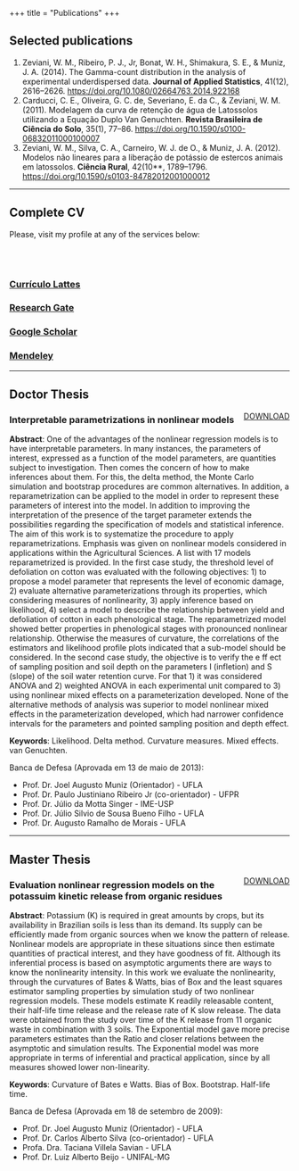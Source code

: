 +++
title = "Publications"
+++

## Selected publications

<!-- https://crosscite.org/ -->

  1. Zeviani, W. M., Ribeiro, P. J., Jr, Bonat, W. H., Shimakura, S. E., & Muniz, J. A. (2014). The Gamma-count distribution in the analysis of experimental underdispersed data. **Journal of Applied Statistics**, 41(12), 2616–2626. https://doi.org/10.1080/02664763.2014.922168
  2. Carducci, C. E., Oliveira, G. C. de, Severiano, E. da C., & Zeviani, W. M. (2011). Modelagem da curva de retenção de água de Latossolos utilizando a Equação Duplo Van Genuchten. **Revista Brasileira de Ciência do Solo**, 35(1), 77–86. https://doi.org/10.1590/s0100-06832011000100007
  3. Zeviani, W. M., Silva, C. A., Carneiro, W. J. de O., & Muniz, J. A. (2012). Modelos não lineares para a liberação de potássio de estercos animais em latossolos. **Ciência Rural**, 42(10**, 1789–1796. https://doi.org/10.1590/s0103-84782012001000012

----------------------------------------------------------------------
## Complete CV

Please, visit my profile at any of the services below:

<br>
<br>

<div class="container">
<div class="col-md-12">
<div class="row">

<div class="col-md-3">
<div class="box-simple">
<a href="http://lattes.cnpq.br/4410617539281650">
<div class="icon">
<i class="ai ai-2x ai-lattes"></i>
</div>
<h3>
Currículo Lattes
</h3>
</a>
</div>
</div>

<div class="col-md-3">
<div class="box-simple">
<a href="https://www.researchgate.net/profile/Walmes_Zeviani2">
<div class="icon">
<i class="ai ai-2x ai-researchgate"></i>
</div>
<h3>
Research Gate
</h3>
</a>
</div>
</div>

<div class="col-md-3">
<div class="box-simple">
<a href="https://scholar.google.com.br/citations?user=pb-91n8AAAAJ">
<div class="icon">
<i class="ai ai-2x ai-google-scholar"></i>
</div>
<h3>
Google Scholar
</h3>
</a>
</div>
</div>

<div class="col-md-3">
<div class="box-simple">
<a href="https://www.mendeley.com/profiles/walmes-zeviani1/">
<div class="icon">
<i class="ai ai-2x ai-mendeley"></i>
</div>
<h3>
Mendeley
</h3>
</a>
</div>
</div>

</div>
</div>
</div>

----------------------------------------------------------------------
## Doctor Thesis

<div style="float: right;">
<a href="http://www.leg.ufpr.br/~walmes/docs/WalmesTese.pdf" target="_blank" class="btn btn-template-main">DOWNLOAD</a>
</div>

<!-- <h3>Parametrizações interpretáveis em modelos não lineares</h3> -->
<h3>Interpretable parametrizations in nonlinear models</h3>

**Abstract**: One of the advantages of the nonlinear regression models
is to have interpretable parameters. In many instances, the parameters
of interest, expressed as a function of the model parameters, are
quantities subject to investigation. Then comes the concern of how to
make inferences about them. For this, the delta method, the Monte Carlo
simulation and bootstrap procedures are common alternatives. In
addition, a reparametrization can be applied to the model in order to
represent these parameters of interest into the model. In addition to
improving the interpretation of the presence of the target parameter
extends the possibilities regarding the specification of models and
statistical inference. The aim of this work is to systematize the
procedure to apply reparametrizations. Emphasis was given on nonlinear
models considered in applications within the Agricultural Sciences.  A
list with 17 models reparametrized is provided. In the first case study,
the threshold level of defoliation on cotton was evaluated with the
following objectives: 1) to propose a model parameter that represents
the level of economic damage, 2) evaluate alternative parameterizations
through its properties, which considering measures of nonlinearity, 3)
apply inference based on likelihood, 4) select a model to describe the
relationship between yield and defoliation of cotton in each
phenological stage. The reparametrized model showed better properties in
phenological stages with pronounced nonlinear relationship. Otherwise
the measures of curvature, the correlations of the estimators and
likelihood profile plots indicated that a sub-model should be
considered. In the second case study, the objective is to verify the e
ff ect of sampling position and soil depth on the parameters I
(infletion) and S (slope) of the soil water retention curve. For that 1)
it was considered ANOVA and 2) weighted ANOVA in each experimental unit
compared to 3) using nonlinear mixed effects on a parameterization
developed. None of the alternative methods of analysis was superior to
model nonlinear mixed effects in the parameterization developed, which
had narrower confidence intervals for the parameters and pointed
sampling position and depth effect.

**Keywords**: Likelihood. Delta method. Curvature measures. Mixed
effects. van Genuchten.

<!-- ATTENTION
**Capítulo 1**: PROCEDIMENTO PARA OBTER PARAMETRIZAÇÕES INTERPRETÁVEIS
EM MODELOS NÃO LINEARES. Modelos de regressão não linear são
considerados quando existe algum conhecimento preliminar sobre a relação
entre variáveis. Tal conhecimento pode ser a respeito da própria
natureza dos dados, uma equação diferencial e até mesmo a forma do
diagrama de dispersão entre as variáveis. Em geral, seus parâmetros têm
interpretação. Além disso, parâmetros de interesse, expressos como
função dos parâmetros do modelo, são alvos de investigação. Para isso, o
método delta, simulação Monte Carlo e procedimentos bootstrap são
procedimentos adotados para fazer inferência. Além disso, uma
reparametrização pode ser aplicada ao modelo de forma a representar
esses parâmetros de interesse. Além de melhorar a interpretação do
modelo, a presença do parâmetro alvo estende as possibilidades com
relação a especificação de modelos e inferência estatística. O objetivo
com esse trabalho é sistematizar o procedimento de aplicar
reparametrizações. Ênfase é dada em modelos não lineares considerados em
Ciências Agrárias. Uma lista com 17 modelos reparametrizados é
fornecida. Breve discussão sobre os métodos de inferência é feita.

**Capítulo 2**: MODELO NÃO LINEAR PARA O NÍVEL DE DANO ECONÔMICO DA
DESFOLHA NO ALGODOEIRO. O efeito da desfolha sobre a qualidade e
produtividade das culturas é informação fundamental para definir
estratégias de manejo, como intensidade e frequência de pastejo e
colheita até o estabelecimento de níveis de dano econômico de forma a
auxiliar decisões sobre o controle de pragas desfolhadoras. Para a
cultura do algodão, assim como para outras tantas, a redução da produção
pela desfolha pode ser representada por uma função não linear monótona
não crescente. Diversos modelos podem satisfazer essa restrição, no
entanto, existe a preocupação de inferir sobre o nível de dano
econômico, θq , pelo ajuste de um modelo. Dados de produção-desfolha do
algodoeiro em função do estágio fenológico são considerados para inferir
sobre o nível de dano econômico com os seguintes objetivos: 1) propor
uma parametrização de modelo que representasse o parâmetro, 2) avaliar
parametrizações alternativas por meio de medidas de não linearidade, 3)
aplicar inferência baseada em verossimilhança, 4) selecionar um modelo
para descrever a relação entre produção e desfolha do algodoeiro em
função do estágio fenológico. O modelo reparametrizado apresentou
menores medidas de não linearidade nos estágios fenológicos com
pronunciada relação não linear. Nos restantes, as medidas de curvatura,
as correlações dos estimadores e os gráficos de perfil de
verossimilhança indicaram que um sub-modelo deveria ser considerado.

**Caítulo 3**: PARAMETRIZAÇÃO DO MODELO VAN GENUCHTEN PARA INFERÊNCIA
SOBRE OS PARÂMETROS S E I. A água é indispensável para produção das
culturas pois está envolvida no transporte de nutrientes, reações
químicas, processos físicos e manutenção da vida do solo. O conhecimento
sobre a curva de rentenção de água (CRA) do solo é fundamental para
estabelecer estratégias de manejo. A qualidade física do solo é depende
da CRA e os parâmetros I, tensão do ponto de inflexão da CRA, e S , taxa
de variação no ponto de inflexão, considerados como indicadores da
qualidade física, são parâmetros relacionados a medidas descritivas da
distribuição do tamanho de poros do solo. Com este trabalho, objetiva-se
verificar o efeito da posição de amostragem e profundidade do solo sobre
os parâmetros I e S da CRA. Para isso 1) considerou-se ANOVA simples
e 2) ANOVA ponderada pela variância das estimativas desses parâmetros em
cada unidade experimental em comparação com 3) o uso de modelos não
lineares de efeito misto em uma parametrização desenvolvida para I e S
. Nenhum dos métodos alternativos de análise foi superior ao modelo não
linear de efeitos mistos na parametrização desenvolvida, que apresentou
intervalos mais estreitos para estimativas dos parâmetros e apontou
efeito de posição e profundidade de coleta nos parâmetros I e S.

**Palavras-chaves**: Verossimilhança. Método delta. Medida de
curvatura. Efeitos mistos. van Genuchten.
ATTENTION -->

Banca de Defesa (Aprovada em 13 de maio de 2013):

  * Prof. Dr. Joel Augusto Muniz (Orientador) - UFLA
  * Prof. Dr. Paulo Justiniano Ribeiro Jr (co-orientador) - UFPR
  * Prof. Dr. Júlio da Motta Singer - IME-USP
  * Prof. Dr. Júlio Silvio de Sousa Bueno Filho - UFLA
  * Prof. Dr. Augusto Ramalho de Morais - UFLA

----------------------------------------------------------------------
## Master Thesis

<div style="float: right;">
<a href="http://www.leg.ufpr.br/%7Ewalmes/docs/Walmes%20Marques%20Zeviani%20-%20Dissertacao.pdf" target="_blank" class="btn btn-template-main">DOWNLOAD</a>
</div>

<h3>Evaluation nonlinear regression models on the potassuim kinetic
release from organic residues</h3>

**Abstract**: Potassium (K) is required in great amounts by crops, but
its availability in Brazilian soils is less than its demand.  Its supply
can be efficiently made from organic sources when we know the pattern of
release.  Nonlinear models are appropriate in these situations since
then estimate quantities of practical interest, and they have goodness
of fit. Although its inferential process is based on asymptotic
arguments there are ways to know the nonlinearity intensity. In this
work we evaluate the nonlinearity, through the curvatures of Bates &
Watts, bias of Box and the least squares estimator sampling properties
by simulation study of two nonlinear regression models. These models
estimate K readily releasable content, their half-life time release and
the release rate of K slow release.  The data were obtained from the
study over time of the K release from 11 organic waste in combination
with 3 soils. The Exponential model gave more precise parameters
estimates than the Ratio and closer relations between the asymptotic and
simulation results. The Exponential model was more appropriate in terms
of inferential and practical application, since by all measures showed
lower non-linearity.

**Keywords**: Curvature of Bates e Watts. Bias of Box. Bootstrap. Half-life time.

<!-- ATTENTION
<h3>Avaliação de modelos de regressão não linear na cinética de
liberação de potássio de resíduos orgânicos</h3>

**Resumo**: O potássio (K) é um elemento químico muito exigido pelas
culturas, porém, sua ocorrência e disponibilidade em alguns solos
brasileiros são inferiores à demanda pelas plantas. Seu fornecimento
também pode ser feito a partir de fontes orgânicas de maneira eficiente,
quando se conhece o padrão de liberação do nutriente. Modelos não
lineares são adequados nessas situações, uma vez que estimam quantidades
de interesse prático e apresentam boa qualidade de ajuste. Embora seu
processo inferencial seja baseado em argumentos assintóticos, existem
meios de se conhecer a intensidade da não linearidade. Neste trabalho
avaliou-se a não linearidade, por meio das curvaturas de Bates & Watts,
vício de Box e estudo das propriedades amostrais dos estimadores de
mínimos quadrados por simulação, de dois modelos de regressão não
linear. Tais modelos estimam o conteúdo de K prontamente liberável, o
tempo de meia vida para a sua liberação e a taxa de liberação do K de
lenta liberação. Os dados são provenientes do estudo, ao longo do tempo,
da liberação de K de 11 resíduos orgânicos incubados em combinação com 3
tipos de solo. O modelo exponencial apresentou estimativas mais precisas
para os parâmetros que o quociente e maior aproximação entre os
resultados assintóticos e obtidos por simulação. O modelo exponencial
foi mais adequado, em termos inferenciais e para aplicação prática, uma
vez que, por todas as medidas, apresentou menor não linearidade.

**Palavras-chaves**: Curvatura de Bates e Watts. Vício de
Box. Bootstrap. Tempo de meia vida.
ATTENTION -->

Banca de Defesa (Aprovada em 18 de setembro de 2009):

  * Prof. Dr. Joel Augusto Muniz (Orientador) - UFLA
  * Prof. Dr. Carlos Alberto Silva (co-orientador) - UFLA
  * Profa. Dra. Taciana Villela Savian - UFLA
  * Prof. Dr. Luiz Alberto Beijo - UNIFAL-MG
